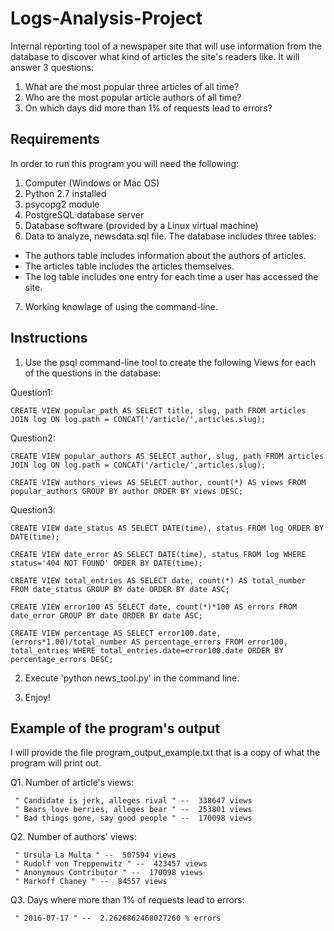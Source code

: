 # Logs-Analysis-Project
Internal reporting tool of a newspaper site that will use information from the database to discover what kind of articles the site's readers like.
It will answer 3 questions:
  1. What are the most popular three articles of all time?
  2. Who are the most popular article authors of all time?
  3. On which days did more than 1% of requests lead to errors?
## Requirements
In order to run this program you will need the following:

1. Computer (Windows or Mac OS)
2. Python 2.7 installed
3. psycopg2 module
4. PostgreSQL database server
5. Database software (provided by a Linux virtual machine)
6. Data to analyze, newsdata.sql file. The database includes three tables:
  - The authors table includes information about the authors of articles.
  - The articles table includes the articles themselves.
  - The log table includes one entry for each time a user has accessed the site.
7. Working knowlage of using the command-line.
  
## Instructions

1.  Use the psql command-line tool to create the following Views for each of the questions in the database:
  
  Question1:
  
  	CREATE VIEW popular_path AS SELECT title, slug, path FROM articles JOIN log ON log.path = CONCAT('/article/',articles.slug);
  
  Question2:
  
    CREATE VIEW popular_authors AS SELECT author, slug, path FROM articles JOIN log ON log.path = CONCAT('/article/',articles.slug);
 	  
    CREATE VIEW authors_views AS SELECT author, count(*) AS views FROM popular_authors GROUP BY author ORDER BY views DESC;
  
  Question3:

  	CREATE VIEW date_status AS SELECT DATE(time), status FROM log ORDER BY DATE(time);
  
  	CREATE VIEW date_error AS SELECT DATE(time), status FROM log WHERE status='404 NOT FOUND' ORDER BY DATE(time);

  	CREATE VIEW total_entries AS SELECT date, count(*) AS total_number FROM date_status GROUP BY date ORDER BY date ASC;
  
  	CREATE VIEW error100 AS SELECT date, count(*)*100 AS errors FROM date_error GROUP BY date ORDER BY date ASC;
  
  	CREATE VIEW percentage AS SELECT error100.date, (errors*1.00)/total_number AS percentage_errors FROM error100, total_entries WHERE total_entries.date=error100.date ORDER BY percentage_errors DESC;
  
 2. Execute 'python news_tool.py' in the command line.
 
 3. Enjoy!
 
## Example of the program's output

I will provide the file program_output_example.txt that is a copy of what the program will print out.

Q1. Number of article's views:

     " Candidate is jerk, alleges rival " --  338647 views
     " Bears love berries, alleges bear " --  253801 views
     " Bad things gone, say good people " --  170098 views
     
Q2. Number of authors' views:

     " Ursula La Multa " --  507594 views
     " Rudolf von Treppenwitz " --  423457 views
     " Anonymous Contributor " --  170098 views
     " Markoff Chaney " --  84557 views
     
Q3. Days where more than 1% of requests lead to errors:

     " 2016-07-17 " --  2.2626862468027260 % errors

